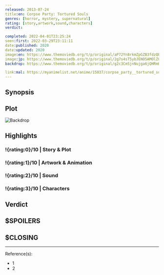 ```yaml
---
released: 2013-07-24
title:en: Corpse Party: Tortured Souls
genres: [horror, mystery, supernatural]
rating: [story,artwork,sound,characters]
verdict:

completed: 2022-04-01T23:25:24
seen:first: 2022-03-29T23:11:11
date:published: 2020
date:updated: 2020
image:en: https://www.themoviedb.org/t/p/original/aP72Yn8rkmZpGZB3fdzQBS3rlr6.jpg
image:jp: https://www.themoviedb.org/t/p/original/2g7s4sT5ybJENO5AMOlZ0dor4q.jpg
backdrop: https://www.themoviedb.org/t/p/original/g2c3CmSjnNujga6jQHRmH1CwFtH.jpg

link:mal: https://myanimelist.net/anime/15037/corpse_party__tortured_souls_-_bougyakusareta_tamashii_no_jukyou
---
```


## Synopsis

## Plot

![Backdrop]()

## Highlights

### !{rating:0}/10 | Story & Plot

### !{rating:1}/10 | Artwork & Animation

### !{rating:2}/10 | Sound

### !{rating:3}/10 | Characters

## Verdict

## $SPOILERS

## $CLOSING

---
Reference(s):

- 1
- 2
